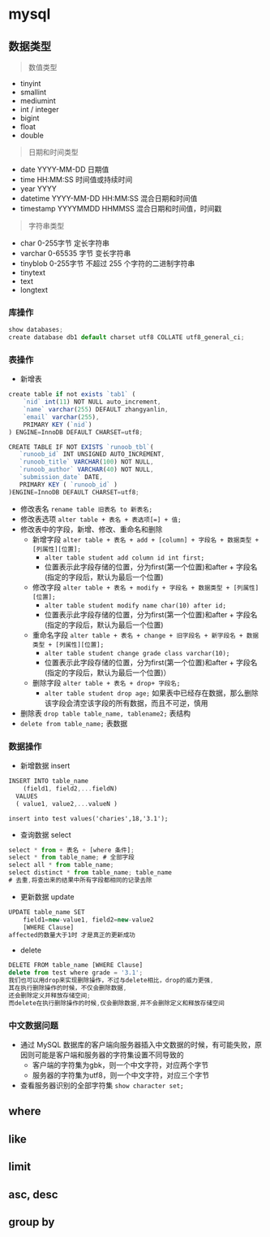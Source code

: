 # mysql

## 数据类型
> 数值类型

* tinyint
* smallint
* mediumint
* int / integer
* bigint
* float
* double

> 日期和时间类型

* date YYYY-MM-DD 日期值
* time HH:MM:SS 时间值或持续时间
* year YYYY
* datetime YYYY-MM-DD HH:MM:SS 混合日期和时间值
* timestamp YYYYMMDD HHMMSS 混合日期和时间值，时间戳

> 字符串类型

* char 0-255字节	 定长字符串
* varchar 0-65535 字节	变长字符串
* tinyblob 0-255字节	不超过 255 个字符的二进制字符串
* tinytext 
* text
* longtext

### 库操作
```js
show databases;
create database db1 default charset utf8 COLLATE utf8_general_ci;
```


### 表操作
* 新增表 
```js 
create table if not exists `tab1` ( 
	`nid` int(11) NOT NULL auto_increment, 
	`name` varchar(255) DEFAULT zhangyanlin, 
	`email` varchar(255), 
	PRIMARY	KEY (`nid`) 
) ENGINE=InnoDB DEFAULT CHARSET=utf8;
```
```js
CREATE TABLE IF NOT EXISTS `runoob_tbl`(
   `runoob_id` INT UNSIGNED AUTO_INCREMENT,
   `runoob_title` VARCHAR(100) NOT NULL,
   `runoob_author` VARCHAR(40) NOT NULL,
   `submission_date` DATE,
   PRIMARY KEY ( `runoob_id` )
)ENGINE=InnoDB DEFAULT CHARSET=utf8;
```
* 修改表名 `rename table 旧表名 to 新表名;`
* 修改表选项 `alter table + 表名 + 表选项[=] + 值;`
* 修改表中的字段，新增、修改、重命名和删除
	* 新增字段 `alter table + 表名 + add + [column] + 字段名 + 数据类型 + [列属性][位置];`
		* `alter table student add column id int first;`
		* 位置表示此字段存储的位置，分为first(第一个位置)和after + 字段名(指定的字段后，默认为最后一个位置)
	* 修改字段 `alter table + 表名 + modify + 字段名 + 数据类型 + [列属性][位置];`
		* `alter table student modify name char(10) after id;`
		* 位置表示此字段存储的位置，分为first(第一个位置)和after + 字段名(指定的字段后，默认为最后一个位置)
	* 重命名字段 `alter table + 表名 + change + 旧字段名 + 新字段名 + 数据类型 + [列属性][位置];` 
		* `alter table student change grade class varchar(10);`
		* 位置表示此字段存储的位置，分为first(第一个位置)和after + 字段名(指定的字段后，默认为最后一个位置)）
	* 删除字段 `alter table + 表名 + drop+ 字段名;`
		* `alter table student drop age;` 如果表中已经存在数据，那么删除该字段会清空该字段的所有数据，而且不可逆，慎用
* 删除表 `drop table table_name, tablename2;` 表结构
 * `delete from table_name;` 表数据 


### 数据操作

* 新增数据 insert
```js
INSERT INTO table_name 
	(field1, field2,...fieldN)
  VALUES
  ( value1, value2,...valueN )
```
`insert into test values('charies',18,'3.1');`
* 查询数据 select
```js
select * from + 表名 + [where 条件];
select * from table_name; # 全部字段
select all * from table_name;
select distinct * from table_name; table_name 
# 去重,将查出来的结果中所有字段都相同的记录去除
```
* 更新数据 update 
```js
UPDATE table_name SET 
	field1=new-value1, field2=new-value2
	[WHERE Clause]
affected的数量大于1时 才是真正的更新成功
```
* delete
```js
DELETE FROM table_name [WHERE Clause]
delete from test where grade = '3.1';
我们也可以用drop来实现删除操作，不过与delete相比，drop的威力更强,
其在执行删除操作的时候，不仅会删除数据,
还会删除定义并释放存储空间;
而delete在执行删除操作的时候,仅会删除数据,并不会删除定义和释放存储空间
```
### 中文数据问题
* 通过 MySQL 数据库的客户端向服务器插入中文数据的时候，有可能失败，原因则可能是客户端和服务器的字符集设置不同导致的
	* 客户端的字符集为gbk，则一个中文字符，对应两个字节
	* 服务器的字符集为utf8，则一个中文字符，对应三个字节
* 查看服务器识别的全部字符集 `show character set;`

## where


## like


## limit


## asc, desc



## group by
## 






















